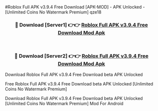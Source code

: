 #Roblox Full APK v3.9.4 Free Download [APK-MOD] - APK Unlocked - [Unlimited Coins No Watermark Premium] qze18



<div align="center">

<h3>🔴 Download [Server1] 👉👉 <a href="https://momento.my/?title=Roblox_Full_APK_v3.9.4_Free_Download">Roblox Full APK v3.9.4 Free Download Mod Apk</a></h3><br>

<h3>🔴 Download [Server2] 👉👉 <a href="https://momento.my/?title=Roblox_Full_APK_v3.9.4_Free_Download">Roblox Full APK v3.9.4 Free Download Mod Apk</a></h3>
</div>



Download Roblox Full APK v3.9.4 Free Download beta APK Unlocked

Free Roblox Full APK v3.9.4 Free Download beta APK Unlocked [Unlimited Coins No Watermark Premium]

Download Roblox Full APK v3.9.4 Free Download beta APK Unlocked [Unlimited Coins No Watermark Premium] Mod For Android
